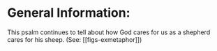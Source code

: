 # General Information:

This psalm continues to tell about how God cares for us as a shepherd cares for his sheep. (See: [[figs-exmetaphor]])